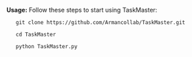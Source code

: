 **Usage:**
Follow these steps to start using TaskMaster:

```shell
   git clone https://github.com/Armancollab/TaskMaster.git
```
```shell
   cd TaskMaster
```
```shell
   python TaskMaster.py
```
